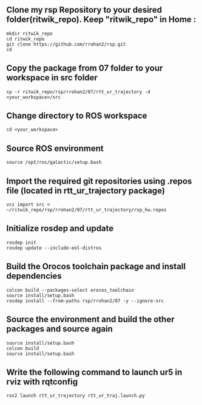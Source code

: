 ## Clone my rsp Repository to your desired folder(ritwik_repo). Keep "ritwik_repo" in Home  :
```
mkdir ritwik_repo
cd ritwik_repo
git clone https://github.com/rrohan2/rsp.git
cd
```
## Copy the package from 07 folder to your workspace in src folder
```
cp -r ritwik_repo/rsp/rrohan2/07/rtt_ur_trajectory -d <your_workspace>/src
```
## Change directory to ROS workspace
```
cd <your_workspace>
```
## Source ROS environment
```
source /opt/ros/galactic/setup.bash
```
## Import the required git repositories using .repos file (located in rtt_ur_trajectory package)
```
vcs import src < ~/ritwik_repo/rsp/rrohan2/07/rtt_ur_trajectory/rsp_hw.repos
```
## Initialize rosdep and update
```
rosdep init
rosdep update --include-eol-distros
```
## Build the Orocos toolchain package and install dependencies
```
colcon build --packages-select orocos_toolchain
source install/setup.bash
rosdep install --from-paths rsp/rrohan2/07 -y --ignore-src
```
## Source the environment and build the other packages and source again
```
source install/setup.bash
colcon build
source install/setup.bash
```
## Write the following command to launch ur5 in rviz with rqtconfig
```
ros2 launch rtt_ur_trajectory rtt_ur_traj.launch.py
```
